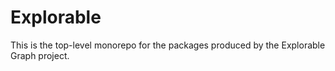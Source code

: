 # Explorable

This is the top-level monorepo for the packages produced by the Explorable Graph project.
